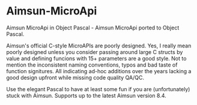 # Aimsun-MicroApi
Aimsun MicroApi in Object Pascal - Aimsun MicroApi ported to Object Pascal. 

Aimsun's official C-style MicroAPIs are poorly designed. Yes, I really mean poorly designed unless you consider passing around large C structs by value and defining funcions with 15+ parameters are a good style. Not to mention the inconsistent naming conventions, typos and bad taste of function signitures.  All indicating ad-hoc additions over the years lacking a good design upfront while missing code quality QA/QC. 

Use the elegant Pascal to have at least some fun if you are (unfortunately) stuck with Aimsun. Supports up to the latest Aimsun version 8.4.
